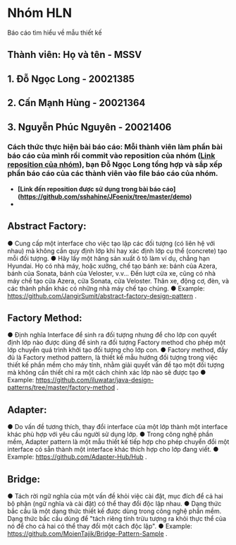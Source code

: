 # Nhóm HLN
 Báo cáo tìm hiểu về mẫu thiết kế
 ## Thành viên: Họ và tên - MSSV
 ## 1. Đỗ Ngọc Long - 20021385
 ## 2. Cấn Mạnh Hùng - 20021364
 ## 3. Nguyễn Phúc Nguyên - 20021406

### **Cách thức thực hiện bài báo cáo**: Mỗi thành viên làm phần bài báo cáo của mình rồi commit vào reposition của nhóm ([Link reposition của nhóm](https://github.com/dongoclong/nhomHLN)), bạn Đỗ Ngọc Long tổng hợp và sắp xếp phần báo cáo của các thành viên vào file báo cáo của nhóm.
 
 - **[Link đến reposition được sử dụng trong bài báo cáo] (https://github.com/sshahine/JFoenix/tree/master/demo)**
 - 
## Abstract Factory:
●	Cung cấp một interface cho việc tạo lập các đối tượng (có liên hệ với nhau) mà không cần quy định lớp khi hay xác định lớp cụ thể (concrete) tạo mỗi đối tượng.
●	Hãy lấy một hãng sản xuất ô tô làm ví dụ, chẳng hạn Hyundai. Họ có nhà máy, hoặc xưởng, chế tạo bánh xe: bánh của Azera, bánh của Sonata, bánh của Veloster, v.v… Đến lượt cửa xe, cũng có nhà máy chế tạo cửa Azera, cửa Sonata, cửa Veloster. Thân xe, động cơ, đèn, và các thành phần khác có những nhà máy chế tạo chúng.
●	Example: https://github.com/JangirSumit/abstract-factory-design-pattern .

## Factory Method:
●	Định nghĩa Interface để sinh ra đối tượng nhưng để cho lớp con quyết định lớp nào được dùng để sinh ra đối tượng Factory method cho phép một lớp chuyển quá trình khởi tạo đối tượng cho lớp con.
●	Factory method, đầy đủ là Factory method pattern, là thiết kế mẫu hướng đối tượng trong việc thiết kế phần mềm cho máy tính, nhằm giải quyết vấn đề tạo một đối tượng mà không cần thiết chỉ ra một cách chính xác lớp nào sẽ được tạo
●	Example: https://github.com/iluwatar/java-design-patterns/tree/master/factory-method .

## Adapter:
●	Do vấn đề tương thích, thay đổi interface của một lớp thành một interface khác phù hợp với yêu cầu người sử dụng lớp.
●	Trong công nghệ phần mềm, Adapter pattern là một mẫu thiết kế tiếp hợp cho phép chuyển đổi một interface có sẵn thành một interface khác thích hợp cho lớp đang viết.
●	Example: https://github.com/Adapter-Hub/Hub .

## Bridge:
●	Tách rời ngữ nghĩa của một vấn đề khỏi việc cài đặt, mục đích để cả hai bộ phận (ngữ nghĩa và cài đặt) có thể thay đổi độc lập nhau.
●	Dạng thức bắc cầu là một dạng thức thiết kế được dùng trong công nghệ phần mềm. Dạng thức bắc cầu dùng để "tách riêng tính trừu tượng ra khỏi thực thể của nó để cho cả hai có thể thay đổi một cách độc lập".
●	Example: https://github.com/MoienTajik/Bridge-Pattern-Sample .








